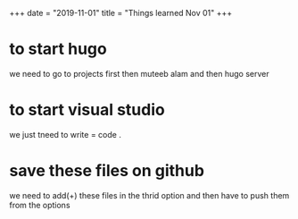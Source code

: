 +++
date = "2019-11-01"
title = "Things learned Nov 01"
+++


# to start hugo 

we need to go to projects first then muteeb alam and then hugo server


# to start visual studio

we just tneed to write    =   code . 




# save these files on github
 we need to add(+) these files in the thrid option and then have to push them from the options


